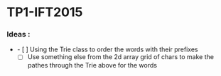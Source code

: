# TP1-IFT2015

### Ideas :
<ul>
  <li>
  - [ ] Using the Trie class to order the words with their prefixes
  
  - [ ] Use something else from the 2d array grid of chars to make the pathes through the Trie above for the words 
  </li>
</ul>
